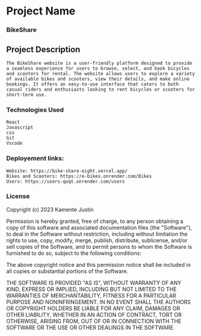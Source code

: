 # Project Name

### BikeShare

## Project Description

```
The BikeShare website is a user-friendly platform designed to provide a seamless experience for users to browse, select, and book bicycles and scooters for rental. The website allows users to explore a variety of available bikes and scooters, view their details, and make online bookings. It offers an easy-to-use interface that caters to both casual riders and enthusiasts looking to rent bicycles or scooters for short-term use.
```

### Technologies Used

```
React
Javascript
css
Git 
Vscode

```
### Deployement links:
```
Website: https://bike-share-eight.vercel.app/
Bikes and Scooters: https://e-bikes.onrender.com/Bikes
Users: https://users-qoqt.onrender.com/users
```

### License

Copyright (c) 2023 Kamente Justin

Permission is hereby granted, free of charge, to any person obtaining a copy
of this software and associated documentation files (the "Software"), to deal
in the Software without restriction, including without limitation the rights
to use, copy, modify, merge, publish, distribute, sublicense, and/or sell
copies of the Software, and to permit persons to whom the Software is
furnished to do so, subject to the following conditions:

The above copyright notice and this permission notice shall be included in all
copies or substantial portions of the Software.

THE SOFTWARE IS PROVIDED "AS IS", WITHOUT WARRANTY OF ANY KIND, EXPRESS OR
IMPLIED, INCLUDING BUT NOT LIMITED TO THE WARRANTIES OF MERCHANTABILITY,
FITNESS FOR A PARTICULAR PURPOSE AND NONINFRINGEMENT. IN NO EVENT SHALL THE
AUTHORS OR COPYRIGHT HOLDERS BE LIABLE FOR ANY CLAIM, DAMAGES OR OTHER
LIABILITY, WHETHER IN AN ACTION OF CONTRACT, TORT OR OTHERWISE, ARISING FROM,
OUT OF OR IN CONNECTION WITH THE SOFTWARE OR THE USE OR OTHER DEALINGS IN THE
SOFTWARE.
